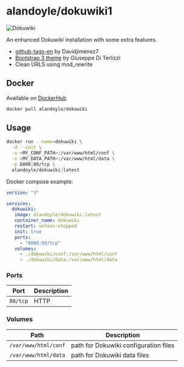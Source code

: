 # alandoyle/dokuwiki1

![Dokuwiki](https://www.dokuwiki.org/lib/tpl/dokuwiki/images/logo.png)

An enhanced Dokuwiki installation with some extra features.

+ [github-tags-en](https://github.com/davidjimenez75/dokuwiki-smileys-local) by Davidjimenez7
+ [Bootstrap 3 theme](https://github.com/giterlizzi/dokuwiki-template-bootstrap3) by Giuseppe Di Terlizzi
+ Clean URLS using mod_rewrite

## Docker 

Available on [DockerHub](https://hub.docker.com/r/alandoyle/dokuwiki)
```bash
docker pull alandoyle/dokuwiki
```

## Usage

```bash
docker run --name=dokuwiki \
  -d --init \
  -v <MY_CONF_PATH>:/var/www/html/conf \
  -v <MY_DATA_PATH>:/var/www/html/data \
  -p 8000:80/tcp \
  alandoyle/dokuwiki:latest
```

Docker compose example:

```yaml
version: "3"

services:
  dokuwiki:
   image: alandoyle/dokuwiki:latest
   container_name: dokuwiki
   restart: unless-stopped
   init: true
   ports:
     - "8000:80/tcp"
   volumes:
     - ./dokuwiki/conf:/var/www/html/conf
     - ./dokuwiki/data:/var/www/html/data
```

### Ports

| Port     | Description           |
|----------|-----------------------|
| `80/tcp` | HTTP                  |

### Volumes

| Path    | Description                           |
|---------|---------------------------------------|
| `/var/www/html/conf` | path for Dokuwiki configuration files |
| `/var/www/html/data` | path for Dokuwiki data files          |
